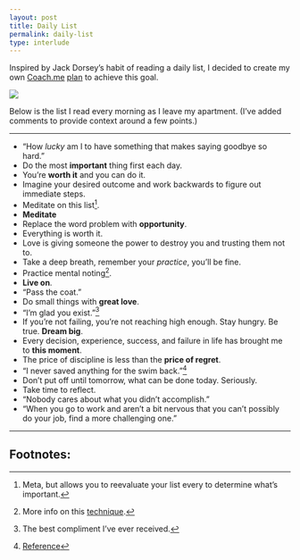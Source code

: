 ```yaml
---
layout: post
title: Daily List
permalink: daily-list
type: interlude
---
```


Inspired by Jack Dorsey’s habit of reading a daily list, I decided to create my own [Coach.me](https://www.coach.me/dashboard) [plan](https://www.coach.me/plans/285255-read-daily-list) to achieve this goal.

[![](http://img.youtube.com/vi/wEQawgkCMOU/0.jpg)](http://www.youtube.com/watch?v=wEQawgkCMOU&t=1122)

Below is the list I read every morning as I leave my apartment. (I’ve added comments to provide context around a few points.)

---

* “How *lucky* am I to have something that makes saying goodbye so hard.”
* Do the most **important** thing first each day.
* You’re **worth it** and you can do it.
* Imagine your desired outcome and work backwards to figure out immediate steps.
* Meditate on this list[^1].
* **Meditate**
* Replace the word problem with **opportunity**.
* Everything is worth it.
* Love is giving someone the power to destroy you and trusting them not to.
* Take a deep breath, remember your *practice*, you’ll be fine.
* Practice mental noting[^2].
* **Live on**.
* “Pass the coat.”
* Do small things with **great love**.
* “I’m glad you exist.”[^3]
* If you’re not failing, you’re not reaching high enough. Stay hungry. Be true. **Dream big**.
* Every decision, experience, success, and failure in life has brought me to **this moment**.
* The price of discipline is less than the **price of regret**.
* “I never saved anything for the swim back.”[^4]
* Don’t put off until tomorrow, what can be done today. Seriously.
* Take time to reflect.
* “Nobody cares about what you didn’t accomplish.”
* “When you go to work and aren’t a bit nervous that you can’t possibly do your job, find a more challenging one.”

---

## Footnotes:

[^1]: Meta, but allows you to reevaluate your list every to determine what’s important.

[^2]: More info on this [technique](http://www.insightmeditationcenter.org/books-articles/articles/mental-noting/).

[^3]: The best compliment I’ve ever received.

[^4]: [Reference](https://www.youtube.com/watch?v=yRynilqRXwI)